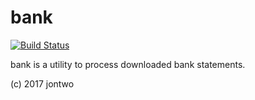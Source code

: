 bank
====

[![Build Status](https://github.com/jontwo/bank/actions/workflows/python-app.yml/badge.svg)](https://github.com/jontwo/bank/actions/workflows/python-app.yml)

bank is a utility to process downloaded bank statements.

(c) 2017 jontwo
